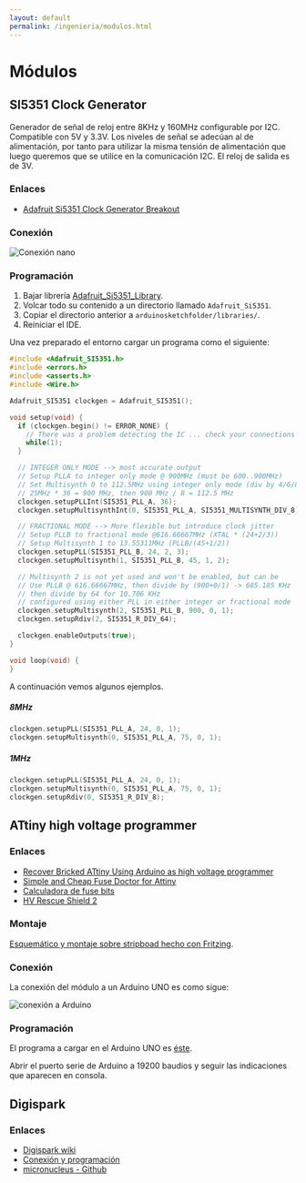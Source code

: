 ```yaml
---
layout: default
permalink: /ingenieria/modulos.html
---
```


# Módulos

## SI5351 Clock Generator

Generador de señal de reloj entre 8KHz y 160MHz configurable por I2C. Compatible con 5V y 3.3V. Los niveles de señal se adecúan al de alimentación, por tanto para utilizar la misma tensión de alimentación que luego queremos que se utilice en la comunicación I2C. El reloj de salida es de 3V.

### Enlaces

* [Adafruit Si5351 Clock Generator Breakout](https://learn.adafruit.com/adafruit-si5351-clock-generator-breakout/overview)

### Conexión

![Conexión nano](../images/pages/esquema_si5351.png)

### Programación

1. Bajar librería [Adafruit_Si5351_Library](https://github.com/adafruit/Adafruit_Si5351_Library).
2. Volcar todo su contenido a un directorio llamado `Adafruit_Si5351`.
3. Copiar el directorio anterior a `arduinosketchfolder/libraries/`.
4. Reiniciar el IDE.

Una vez preparado el entorno cargar un programa como el siguiente:

```c
#include <Adafruit_SI5351.h>
#include <errors.h>
#include <asserts.h>
#include <Wire.h>

Adafruit_SI5351 clockgen = Adafruit_SI5351();

void setup(void) {
  if (clockgen.begin() != ERROR_NONE) {
    // There was a problem detecting the IC ... check your connections
    while(1);
  }

  // INTEGER ONLY MODE --> most accurate output
  // Setup PLLA to integer only mode @ 900MHz (must be 600..900MHz)
  // Set Multisynth 0 to 112.5MHz using integer only mode (div by 4/6/8)
  // 25MHz * 36 = 900 MHz, then 900 MHz / 8 = 112.5 MHz
  clockgen.setupPLLInt(SI5351_PLL_A, 36);
  clockgen.setupMultisynthInt(0, SI5351_PLL_A, SI5351_MULTISYNTH_DIV_8);

  // FRACTIONAL MODE --> More flexible but introduce clock jitter
  // Setup PLLB to fractional mode @616.66667MHz (XTAL * (24+2/3))
  // Setup Multisynth 1 to 13.55311MHz (PLLB/(45+1/2))
  clockgen.setupPLL(SI5351_PLL_B, 24, 2, 3);
  clockgen.setupMultisynth(1, SI5351_PLL_B, 45, 1, 2);

  // Multisynth 2 is not yet used and won't be enabled, but can be
  // Use PLLB @ 616.66667MHz, then divide by (900+0/1) -> 685.185 KHz
  // then divide by 64 for 10.706 KHz
  // configured using either PLL in either integer or fractional mode
  clockgen.setupMultisynth(2, SI5351_PLL_B, 900, 0, 1);
  clockgen.setupRdiv(2, SI5351_R_DIV_64);

  clockgen.enableOutputs(true);
}

void loop(void) {
}
```

A continuación vemos algunos ejemplos.

##### 8MHz

```c
clockgen.setupPLL(SI5351_PLL_A, 24, 0, 1);
clockgen.setupMultisynth(0, SI5351_PLL_A, 75, 0, 1);
```

##### 1MHz

```c
clockgen.setupPLL(SI5351_PLL_A, 24, 0, 1);
clockgen.setupMultisynth(0, SI5351_PLL_A, 75, 0, 1);
clockgen.setupRdiv(0, SI5351_R_DIV_8);
```

## ATtiny high voltage programmer

### Enlaces

* [Recover Bricked ATtiny Using Arduino as high voltage programmer](https://www.electronics-lab.com/recover-bricked-attiny-using-arduino-as-high-voltage-programmer/)
* [Simple and Cheap Fuse Doctor for Attiny](https://www.instructables.com/id/Simple-and-cheap-Fuse-Doctor-for-Attiny/)
* [Calculadora de fuse bits](http://www.engbedded.com/fusecalc)
* [HV Rescue Shield 2](https://mightyohm.com/blog/products/hv-rescue-shield-2-x/)

### Montaje

[Esquemático y montaje sobre stripboad hecho con Fritzing](../files/pages/high_voltage_programmer.fzz).

### Conexión

La conexión del módulo a un Arduino UNO es como sigue:

![conexión a Arduino](../images/pages/conexionex_hvp.jpg)

### Programación

El programa a cargar en el Arduino UNO es [éste](../files/pages/High_Voltage_Programmer.ino).

Abrir el puerto serie de Arduino a 19200 baudios y seguir las indicaciones que aparecen en consola.

## Digispark

### Enlaces

* [Digispark wiki](http://digistump.com/wiki/)
* [Conexión y programación](http://digistump.com/wiki/digispark/tutorials/connecting)
* [micronucleus - Github](https://github.com/micronucleus/micronucleus)
